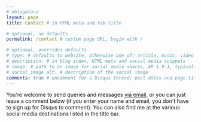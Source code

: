 ```yaml
---
# obligatory
layout: page
title: Contact # in HTML meta and tab title

# optional, no defaults
permalink: /contact # custom page URL, begin with /

# optional, overrides defaults
# type: # defaults to website, otherwise one of: article, music, video
# description: # in blog index, HTML meta and social media snippets
# image: # path to an image for social media shares, AR 1.9:1, typically 1200x630, begin with /
# social_image_alt: # description of the social image
comments: true # uncomment for a Disqus thread; post dates and page titles should be unique and unchanged
---
```

You're welcome to send queries and messages [via email](mailto:callumjhackett@gmail.com), or you can just leave a comment below (if you enter your name and email, you don't have to sign up for Disqus to comment). You can also find me at the various social media destinations listed in the title bar.